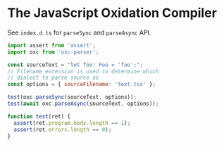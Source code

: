 # The JavaScript Oxidation Compiler

See `index.d.ts` for `parseSync` and `parseAsync` API.

```javascript
import assert from 'assert';
import oxc from 'oxc-parser';

const sourceText = "let foo: Foo = 'foo';";
// Filename extension is used to determine which
// dialect to parse source as
const options = { sourceFilename: 'text.tsx' };

test(oxc.parseSync(sourceText, options));
test(await oxc.parseAsync(sourceText, options));

function test(ret) {
  assert(ret.program.body.length == 1);
  assert(ret.errors.length == 0);
}
```
